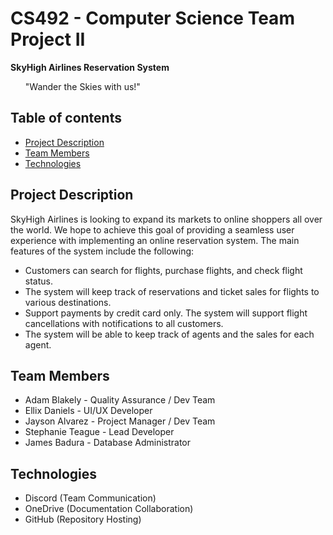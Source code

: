 # CS492 - Computer Science Team Project II

**SkyHigh Airlines Reservation System**
<ul>"Wander the Skies with us!" </ul>

## Table of contents
* [Project Description](#project-description)
* [Team Members](#team-members)
* [Technologies](#technologies)




## Project Description
SkyHigh Airlines is looking to expand its markets to online shoppers all over the world. We hope to achieve this goal of providing a seamless user experience with implementing an online reservation system. The main features of the system include the following: 
  * Customers can search for flights, purchase flights, and check flight status. 
  * The system will keep track of reservations and ticket sales for flights to various destinations. 
  * Support payments by credit card only. The system will support flight cancellations with notifications to all customers. 
  * The system will be able to keep track of agents and the sales for each agent. 
## Team Members
  * Adam Blakely - Quality Assurance / Dev Team
  * Ellix Daniels - UI/UX Developer
  * Jayson Alvarez - Project Manager / Dev Team
  * Stephanie Teague - Lead Developer
  * James Badura - Database Administrator
## Technologies
  * Discord (Team Communication)
  * OneDrive (Documentation Collaboration)
  * GitHub (Repository Hosting)
